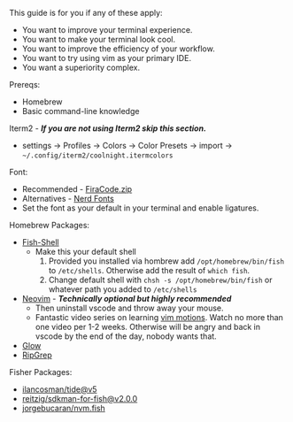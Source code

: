 This guide is for you if any of these apply:

- You want to improve your terminal experience. 
- You want to make your terminal look cool.
- You want to improve the efficiency of your workflow. 
- You want to try using vim as your primary IDE.
- You want a superiority complex.

Prereqs: 

- Homebrew
- Basic command-line knowledge


Iterm2 - ***If you are not using Iterm2 skip this section.***

- settings -> Profiles -> Colors -> Color Presets -> import -> ```~/.config/iterm2/coolnight.itermcolors```

Font: 

- Recommended - [FiraCode.zip](https://github.com/ryanoasis/nerd-fonts/releases/download/v3.0.2/FiraCode.zip)
- Alternatives - [Nerd Fonts](https://github.com/ryanoasis/nerd-fonts)
- Set the font as your default in your terminal and enable ligatures. 

Homebrew Packages:

- [Fish-Shell](https://formulae.brew.sh/formula/fish#default)
    - Make this your default shell
        1. Provided you installed via hombrew add ```/opt/homebrew/bin/fish ``` to ```/etc/shells```. Otherwise add the result of ```which fish```.
        2. Change default shell with ```chsh -s /opt/homebrew/bin/fish``` or whatever path you added to ```/etc/shells```
- [Neovim](https://formulae.brew.sh/formula/neovim#default) - ***Technically optional but highly recommended***
    - Then uninstall vscode and throw away your mouse.
    - Fantastic video series on learning [vim motions](https://youtube.com/playlist?list=PLm323Lc7iSW_wuxqmKx_xxNtJC_hJbQ7R). Watch no more than one video per 1-2 weeks. Otherwise will be angry and back in vscode by the end of the day, nobody wants that.
- [Glow](https://formulae.brew.sh/formula/glow#default)
- [RipGrep](https://formulae.brew.sh/formula/ripgrep)


Fisher Packages:

- [ilancosman/tide@v5](https://github.com/IlanCosman/tide)
- [reitzig/sdkman-for-fish@v2.0.0](https://github.com/reitzig/sdkman-for-fish)
- [jorgebucaran/nvm.fish](https://github.com/jorgebucaran/nvm.fish)
